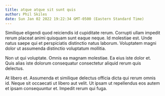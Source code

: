 ```yaml
---
title: atque atque sit sunt quis
author: Phil Skiles
date: Sun Jan 02 2022 19:22:34 GMT-0500 (Eastern Standard Time)
---
```

Similique eligendi quod reiciendis id cupiditate rerum. Corrupti ullam impedit rerum placeat animi quisquam sunt eaque neque. Id molestiae est. Unde natus saepe qui et perspiciatis distinctio natus laborum. Voluptatem magni dolor ut assumenda distinctio voluptatum mollitia.

 Non ut qui voluptate. Omnis ea magnam molestiae. Ea eius iste dolor et. Quis alias iste dolorum consequatur consectetur aliquid rerum quis delectus.

 At libero et. Assumenda et similique delectus officia dicta qui rerum omnis id. Neque sit occaecati ut libero aut velit. Ut ipsam ut repellendus eos autem et ipsam consequuntur et. Impedit rerum qui fuga.